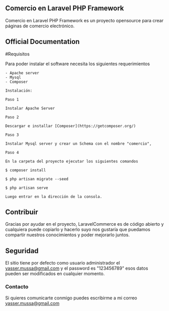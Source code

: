 ## Comercio en Laravel PHP Framework

Comercio en Laravel PHP Framework es un proyecto opensource para crear páginas de comercio electrónico. 

## Official Documentation

#Requisitos

Para poder instalar el software necesita los siguientes requerimientos

	- Apache server
	- Mysql
	- Composer

	Instalación:

	Paso 1
	
	Instalar Apache Server

	Paso 2

	Descargar e installar [Composer](https://getcomposer.org/)

	Paso 3 

	Instalar Mysql server y crear un Schema con el nombre "comercio",

	Paso 4 

	En la carpeta del proyecto ejecutar los siguientes comandos 

	$ composer install 

	$ php artisan migrate --seed

	$ php artisan serve

	Luego entrar en la dirección de la consola.

## Contribuir
Gracias por ayudar en el proyecto, LaravelCommerce es de código abierto y cualquiera puede copiarlo y hacerlo suyo nos gustaría que puedamos compartir nuestros conocimientos y poder mejorarlo juntos.

## Seguridad

El sitio tiene por defecto como usuario administrador el yasser.mussa@gmail.com y el password es "123456789" esos datos pueden ser modificados en cualquier momento. 

### Contacto

Si quieres comunicarte conmigo puedes escribirme a mi correo yasser.mussa@gmail.com
